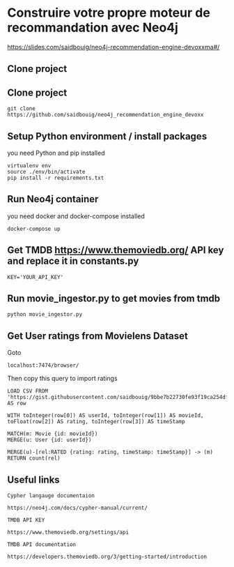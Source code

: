 # Construire votre propre moteur de recommandation avec Neo4j

https://slides.com/saidbouig/neo4j-recommendation-engine-devoxxma#/

## Clone project

## Clone project

    git clone https://github.com/saidbouig/neo4j_recommendation_engine_devoxx

## Setup Python environment / install packages

you need Python and pip installed 

    virtualenv env
    source ./env/bin/activate
    pip install -r requirements.txt

## Run Neo4j container 

you need docker and docker-compose installed 

    docker-compose up

## Get TMDB <https://www.themoviedb.org/> API key and replace it in constants.py

    KEY='YOUR_API_KEY'

## Run movie_ingestor.py to get movies from tmdb

    python movie_ingestor.py

## Get User ratings from Movielens Dataset

Goto 
    
    localhost:7474/browser/

Then copy this query to import ratings

    LOAD CSV FROM 'https://gist.githubusercontent.com/saidbouig/9bbe7b22730fe93f19ca254df93de503/raw/3bdd87939401151f7a1aab133f83bcbf542f5782/user_ratings.edges' AS row

    WITH toInteger(row[0]) AS userId, toInteger(row[1]) AS movieId, toFloat(row[2]) AS rating, toInteger(row[3]) AS timeStamp

    MATCH(m: Movie {id: movieId})
    MERGE(u: User {id: userId})

    MERGE(u)-[rel:RATED {rating: rating, timeStamp: timeStamp}] -> (m)
    RETURN count(rel)


## Useful links 


    Cypher langauge documentaion

    https://neo4j.com/docs/cypher-manual/current/

    TMDB API KEY

    https://www.themoviedb.org/settings/api

    TMDB API documentation

    https://developers.themoviedb.org/3/getting-started/introduction


